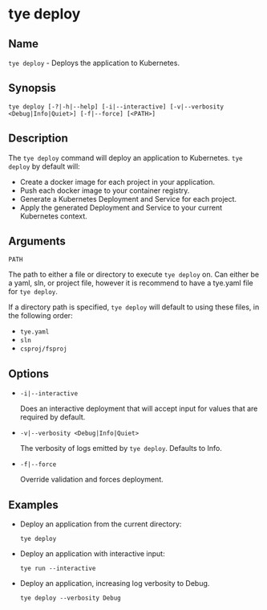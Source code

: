 # tye deploy

## Name

`tye deploy` - Deploys the application to Kubernetes.

## Synopsis 

```text
tye deploy [-?|-h|--help] [-i|--interactive] [-v|--verbosity <Debug|Info|Quiet>] [-f|--force] [<PATH>]
```

## Description

The `tye deploy` command will deploy an application to Kubernetes. `tye deploy` by default will:

- Create a docker image for each project in your application.
- Push each docker image to your container registry.
- Generate a Kubernetes Deployment and Service for each project.
- Apply the generated Deployment and Service to your current Kubernetes context.

## Arguments

`PATH`

The path to either a file or directory to execute `tye deploy` on. Can either be a yaml, sln, or project file, however it is recommend to have a tye.yaml file for `tye deploy`.

If a directory path is specified, `tye deploy` will default to using these files, in the following order:

- `tye.yaml`
- `sln`
- `csproj/fsproj`

## Options

- `-i|--interactive`

    Does an interactive deployment that will accept input for values that are required by default.

- `-v|--verbosity <Debug|Info|Quiet>`

    The verbosity of logs emitted by `tye deploy`. Defaults to Info.

- `-f|--force`

    Override validation and forces deployment.

## Examples

- Deploy an application from the current directory:

    ```text
    tye deploy
    ```

- Deploy an application with interactive input:

    ```text
    tye run --interactive
    ```

- Deploy an application, increasing log verbosity to Debug.

    ```text
    tye deploy --verbosity Debug
    ```
